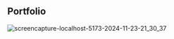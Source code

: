 ## Portfolio
![screencapture-localhost-5173-2024-11-23-21_30_37](https://github.com/user-attachments/assets/96603c95-86dc-4824-9e9d-2366c89bc741)
